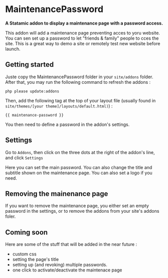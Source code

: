 # MaintenancePassword

**A Statamic addon to display a maintenance page with a password access.**


This addon will add a maintenance page preventing acces to yoru website. You can sen set up a password to let "friends & family" people to cces the site. This is a great way to demo a site or remotely test new website before launch.


## Getting started

Juste copy the MaintenancePassword folder in your `site/addons` folder. After that, you may run the following command to refresh the addons :
```
php please update:addons
```

Then, add the following tag at the top of your layout file (usually found in `site/themes/[your theme]/layouts/default.html)`) : 

```
{{ maintenance-password }}
```

You then need to define a password in the addon's settings.


## Settings

Go to `Addons`, then click on the three dots at the right of the addon's line, and click `Settings`

Here you can set the main password.
You can also change the title and subtitle shown on the maintenance page. You can also set a logo if you need.


## Removing the mainenance page

If you want to remove the maintenance page, you either set an empty password in the settings, or to remove the addons from your site's addons foler.

## Coming soon
Here are some of the stuff that will be added in the near future :
 * custom css
 * setting the page's title
 * setting up (and revoking) multiple passwords.
 * one click to activate/deactivate the maintenace page
